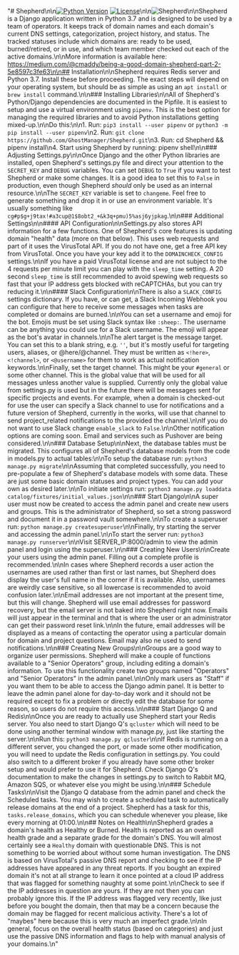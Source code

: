 "# Shepherd\n\n[![Python Version](https://img.shields.io/badge/Python-3.7-brightgreen.svg)](.) [![License](https://img.shields.io/badge/License-BSD3-darkred.svg)](.)\n\n![Shepherd](https://github.com/GhostManager/Shepherd/raw/master/Shepherd.jpg)\n\nShepherd is a Django application written in Python 3.7 and is designed to be used by a team of operators. It keeps track of domain names and each domain's current DNS settings, categorization, project history, and status. The tracked statuses include which domains are: ready to be used, burned/retired, or in use, and which team member checked out each of the active domains.\n\nMore information is available here: https://medium.com/@cmaddy/being-a-good-domain-shepherd-part-2-5e8597c3fe63\n\n## Installation\n\nShepherd requires Redis server and Python 3.7. Install these before proceeding. The exact steps will depend on your operating system, but should be as simple as using an `apt install` or `brew install` command.\n\n### Installing Libraries\n\nAll of Shepherd's Python/Django dependencies are documented in the Pipfile. It is easiest to setup and use a virtual environment using `pipenv`. This is the best option for managing the required libraries and to avoid Python installations getting mixed-up.\n\nDo this:\n\n1. Run: `pip3 install --user pipenv` or `python3 -m pip install --user pipenv`\n2. Run: `git clone https://github.com/GhostManager/Shepherd.git`\n3. Run: cd Shepherd && pipenv install\n4. Start using Shepherd by running: pipenv shell\n\n### Adjusting Settings.py\n\nOnce Django and the other Python libraries are installed, open Shepherd's settings.py file and direct your attention to the `SECRET_KEY` and `DEBUG` variables. You can set `DEBUG` to `True` if you want to test Shepherd or make some changes. It is a good idea to set this to `False` in production, even though Shepherd _should_ only be used as an internal resource.\n\nThe `SECRET_KEY` variable is set to `changeme`. Feel free to generate something and drop it in or use an environment variable. It's usually something like `cg#p$g+j9tax!#a3cup@1$8obt2_+&k3q+pmu)5%asj6yjpkag`.\n\n### Additional Settings\n\n#### API Configuration\n\nSettings.py also stores API information for a few functions. One of Shepherd's core features is updating domain \"health\" data (more on that below). This uses web requests and part of it uses the VirusTotal API. If you do not have one, get a free API key from VirusTotal. Once you have your key add it to the `DOMAINCHECK_CONFIG` settings.\n\nIf you have a paid VirusTotal license and are not subject to the 4 requests per minute limit you can play with the `sleep_time` setting. A 20 second `sleep_time` is still recommended to avoid spewing web requests so fast that your IP address gets blocked with reCAPTCHAs, but you can try reducing it.\n\n#### Slack Configuration\n\nThere is also a `SLACK_CONFIG` settings dictionary. If you have, or can get, a Slack Incoming Webhook you can configure that here to receive some messages when tasks are completed or domains are burned.\n\nYou can set a username and emoji for the bot. Emojis must be set using Slack syntax like `:sheep:`. The username can be anything you could use for a Slack username. The emoji will appear as the bot's avatar in channels.\n\nThe alert target is the message target. You can set this to a blank string, e.g. `''`, but it's mostly useful for targeting users, aliases, or @here/@channel. They must be written as `<!here>`, `<!channel>`, or `<@username>` for them to work as actual notification keywords.\n\nFinally, set the target channel. This might be your `#general` or some other channel. This is the global value that will be used for all messages unless another value is supplied. Currently only the global value from settings.py is used but in the future there will be messages sent for specific projects and events. For example, when a domain is checked-out for use the user can specify a Slack channel to use for notifications and a future version of Shepherd, currently in the works, will use that channel to send project_related notifications to the provided the channel.\n\nIf you do not want to use Slack change `enable_slack` to `False`.\n\nOther notification options are coming soon. Email and services such as Pushover are being considered.\n\n### Database Setup\n\nNext, the database tables must be migrated. This configures all of Shepherd's database models from the code in models.py to actual tables:\n\nTo setup the database run: `python3 manage.py migrate`\n\nAssuming that completed successfully, you need to pre-populate a few of Shepherd's database models with some data. These are just some basic domain statuses and project types. You can add your own as desired later.\n\nTo initiate settings run: `python3 manage.py loaddata catalog/fixtures/initial_values.json`\n\n### Start Django\n\nA super user must now be created to access the admin panel and create new users and groups. This is the administrator of Shepherd, so set a strong password and document it in a password vault somewhere.\n\nTo create a superuser run: `python manage.py createsuperuser`\n\nFinally, try starting the server and accessing the admin panel.\n\nTo start the server run: `python3 manage.py runserver`\n\nVisit SERVER_IP:8000/admin to view the admin panel and login using the superuser.\n\n### Creating New Users\n\nCreate your users using the admin panel. Filling out a complete profile is recommended.\n\nIn cases where Shepherd records a user action the usernames are used rather than first or last names, but Shepherd does display the user's full name in the corner if it is available. Also, usernames are weirdly case sensitive, so all lowercase is recommended to avoid confusion later.\n\nEmail addresses are not important at the present time, but this will change. Shepherd will use email addresses for password recovery, but the email server is not baked into Shepherd right now. Emails will just appear in the terminal and that is where the user or an administrator can get their password reset link.\n\nIn the future, email addresses will be displayed as a means of contacting the operator using a particular domain for domain and project questions. Email may also ne used to send notifications.\n\n### Creating New Groups\n\nGroups are a good way to organize user permissions. Shepherd will make a couple of functions available to a \"Senior Operators\" group, including editing a domain's information. To use this functionality create two groups named \"Operators\" and \"Senior Operators\" in the admin panel.\n\nOnly mark users as \"Staff\" if you want them to be able to access the Django admin panel. It is better to leave the admin panel alone for day-to-day work and it should not be required except to fix a problem or directly edit the database for some reason, so users do not require this access.\n\n### Start Django Q and Redis\n\nOnce you are ready to actually use Shepherd start your Redis server. You also need to start Django Q's `qcluster` which will need to be done using another terminal window with manage.py, just like starting the server.\n\nRun this: `python3 manage.py qcluster`\n\nIf Redis is running on a different server, you changed the port, or made some other modification, you will need to update the Redis configuration in settings.py. You could also switch to a different broker if you already have some other broker setup and would prefer to use it for Shepherd. Check Django Q's documentation to make the changes in settings.py to switch to Rabbit MQ, Amazon SQS, or whatever else you might be using.\n\n### Schedule Tasks\n\nVisit the Django Q database from the admin panel and check the Scheduled tasks. You may wish to create a scheduled task to automatically release domains at the end of a project. Shepherd has a task for this, `tasks.release_domains`, which you can schedule whenever you please, like every morning at 01:00.\n\n## Notes on Health\n\nShepherd grades a domain's health as Healthy or Burned. Health is reported as an overall health grade and a separate grade for the domain's DNS. You will almost certainly see a `Healthy` domain with questionable DNS. This is not something to be worried about without some human investigation. The DNS is based on VirusTotal's passive DNS report and checking to see if the IP addresses have appeared in any threat reports. If you bought an expired domain it's not at all strange to learn it once pointed at a cloud IP address that was flagged for something naughty at some point.\n\nCheck to see if the IP addresses in question are yours. If they are not then you can probably ignore this. If the IP address was flagged very recently, like just before you bought the domain, then that may be a concern because the domain may be flagged for recent malicious activity.  There's a lot of \"maybes\" here because this is very much an imperfect grade.\n\nIn general, focus on the overall health status (based on categories) and just use the passive DNS information and flags to help with manual analysis of your domains.\n"